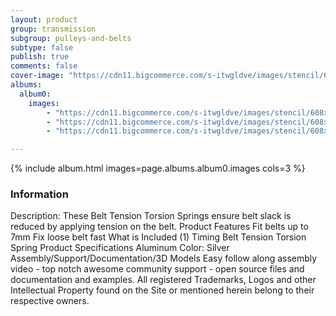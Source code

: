 ```yaml
---
layout: product
group: transmission
subgroup: pulleys-and-belts
subtype: false
publish: true
comments: false
cover-image: "https://cdn11.bigcommerce.com/s-itwgldve/images/stencil/608x608/products/171/3692/profile_picture__04956.1675310604.png?c=2"
albums:
  album0:
    images:
        - "https://cdn11.bigcommerce.com/s-itwgldve/images/stencil/608x608/products/171/3692/profile_picture__04956.1675310604.png?c=2"
        - "https://cdn11.bigcommerce.com/s-itwgldve/images/stencil/608x608/products/171/3693/in_use_pic__28570.1675310604.png?c=2"
        - "https://cdn11.bigcommerce.com/s-itwgldve/images/stencil/608x608/products/171/3694/in_use_picture__81655.1675310604.png?c=2"

---
```


{% include album.html images=page.albums.album0.images cols=3 %}

### Information

Description:
 These Belt Tension Torsion Springs ensure belt slack is reduced by applying tension on the belt.  Product Features   Fit belts up to 7mm Fix loose belt fast What is Included  (1) Timing Belt Tension Torsion Spring Product Specifications  Aluminum Color: Silver   Assembly/Support/Documentation/3D Models  Easy follow along assembly video - top notch awesome community support - open source files and documentation and examples. All registered Trademarks, Logos and other Intellectual Property found on the Site or mentioned herein belong to their respective owners.  


